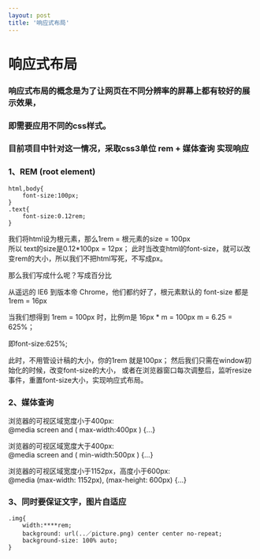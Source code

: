 ```yaml
---
layout: post
title: '响应式布局'
---
```

# 响应式布局
### 响应式布局的概念是为了让网页在不同分辨率的屏幕上都有较好的展示效果，  
### 即需要应用不同的css样式。  
### 目前项目中针对这一情况，采取css3单位 rem + 媒体查询 实现响应 
### 1、REM (root element)
```
html,body{
	font-size:100px;
}
.text{
	font-size:0.12rem;
}
```
我们将html设为根元素，那么1rem = 根元素的size = 100px   
所以 text的size是0.12*100px = 12px；
此时当改变html的font-size，就可以改变rem的大小，所以我们不把html写死，不写成px。

那么我们写成什么呢？写成百分比

从遥远的 IE6 到版本帝 Chrome，他们都约好了，根元素默认的 font-size 都是 1rem = 16px

当我们想得到 1rem = 100px 时，比例m是 16px * m = 100px m = 6.25 = 625%；  

即font-size:625%;

此时，不用管设计稿的大小，你的1rem 就是100px；
然后我们只需在window初始化的时候，改变font-size的大小，
或者在浏览器窗口每次调整后，监听resize事件，重置font-size大小，实现响应式布局。

### 2、媒体查询
浏览器的可视区域宽度小于400px:  
@media screen and ( max-width:400px ) {...}

浏览器的可视区域宽度大于400px:  
@media screen and ( min-width:500px ) {...}

浏览器的可视区域宽度小于1152px，高度小于600px:  
@media (max-width: 1152px), (max-height: 600px) {...} 

### 3、同时要保证文字，图片自适应 
``` 
.img{
	width:****rem;  
	background: url(..／picture.png) center center no-repeat;  
	background-size: 100% auto;  
}
```


